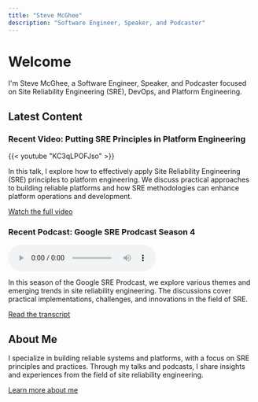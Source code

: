 ```yaml
---
title: "Steve McGhee"
description: "Software Engineer, Speaker, and Podcaster"
---
```


# Welcome

I'm Steve McGhee, a Software Engineer, Speaker, and Podcaster focused on Site Reliability Engineering (SRE), DevOps, and Platform Engineering.

## Latest Content

### Recent Video: Putting SRE Principles in Platform Engineering

{{< youtube "KC3qLPOFJso" >}}

In this talk, I explore how to effectively apply Site Reliability Engineering (SRE) principles to platform engineering. We discuss practical approaches to building reliable platforms and how SRE methodologies can enhance platform operations and development.

[Watch the full video](https://www.youtube.com/watch?v=KC3qLPOFJso)

### Recent Podcast: Google SRE Prodcast Season 4

<audio controls>
  <source src="https://sre.google/prodcast/transcripts/sre-prodcast-04-00/" type="audio/mpeg">
  Your browser does not support the audio element.
</audio>

In this season of the Google SRE Prodcast, we explore various themes and emerging trends in site reliability engineering. The discussions cover practical implementations, challenges, and innovations in the field of SRE.

[Read the transcript](https://sre.google/prodcast/transcripts/sre-prodcast-04-00/)

## About Me

I specialize in building reliable systems and platforms, with a focus on SRE principles and practices. Through my talks and podcasts, I share insights and experiences from the field of site reliability engineering.

[Learn more about me](/about/) 